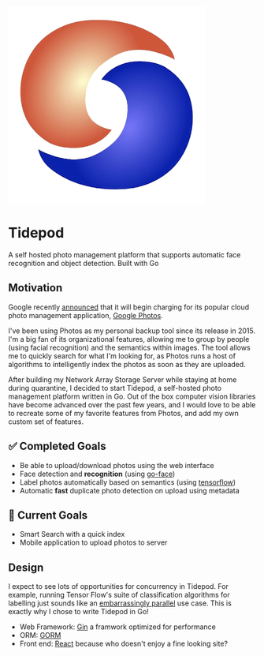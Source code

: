 ![alt text](favicon.png)
# Tidepod
A self hosted photo management platform that supports automatic face recognition and object detection. Built with Go


## Motivation
Google recently [announced](https://blog.google/products/photos/storage-changes) that it will begin charging for its popular cloud photo management application, [Google Photos](https://www.google.com/photos/about/).

I've been using Photos as my personal backup tool since its release in 2015. I'm a big fan of its organizational features, allowing me to group by people (using facial recognition) and the semantics within images. The tool allows me to quickly search for what I'm looking for, as Photos runs a host of algorithms to intelligently index the photos as soon as they are uploaded.

After building my Network Array Storage Server while staying at home during quarantine, I decided to start Tidepod, a self-hosted photo management platform written in Go. Out of the box computer vision libraries have become advanced over the past few years, and I would love to be able to recreate some of my favorite features from Photos, and add my own custom set of features. 



## :white_check_mark: Completed Goals
- Be able to upload/download photos using the web interface
- Face detection and **recognition** (using [go-face](https://github.com/Kagami/go-face))
- Label photos automatically based on semantics (using [tensorflow](https://www.tensorflow.org/))
- Automatic **fast** duplicate photo detection on upload using metadata

## :steam_locomotive: Current Goals
- Smart Search with a quick index
- Mobile application to upload photos to server


## Design
I expect to see lots of opportunities for concurrency in Tidepod. For example, running Tensor Flow's suite of classification algorithms for labelling just sounds like an [embarrassingly parallel](https://en.wikipedia.org/wiki/Embarrassingly_parallel) use case. This is exactly why I chose to write Tidepod in Go!

- Web Framework: [Gin](https://github.com/gin-gonic/gin) a framwork optimized for performance
- ORM: [GORM](https://gorm.io/index.html)
- Front end: [React](https://reactjs.org/) because who doesn't enjoy a fine looking site?
